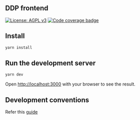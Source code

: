 ## DDP frontend

[![License: AGPL v3](https://img.shields.io/badge/License-AGPL%20v3-blue.svg)](https://www.gnu.org/licenses/agpl-3.0)
[![Code coverage badge](https://img.shields.io/codecov/c/github/DevDataPlatform/webapp/main.svg)](https://codecov.io/gh/DevDataPlatform/webapp/branch/main)

## Install

```bash
yarn install
```

## Run the development server

```bash
yarn dev
```

Open [http://localhost:3000](http://localhost:3000) with your browser to see the result.

## Development conventions

Refer this [guide](https://github.com/airbnb/javascript/tree/master/react)
